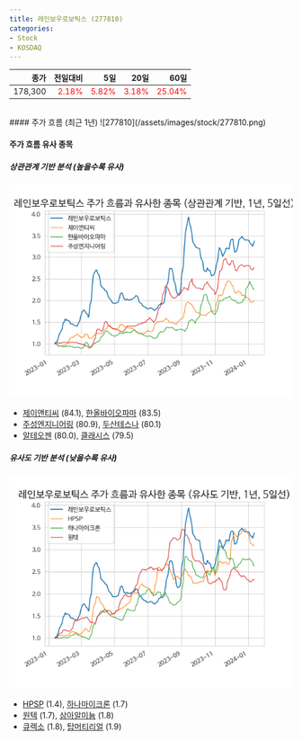 ```yaml
---
title: 레인보우로보틱스 (277810)
categories:
- Stock
- KOSDAQ
---
```


|종가|전일대비|5일|20일|60일|
|---:|-------:|--:|---:|---:|
|178,300|<span style="color: red">2.18%</span>|<span style="color: red">5.82%</span>|<span style="color: red">3.18%</span>|<span style="color: red">25.04%</span>|

<!-- more -->
<br>
#### 주가 흐름 (최근 1년)
![277810](/assets/images/stock/277810.png)


#### 주가 흐름 유사 종목


##### 상관관계 기반 분석 (높을수록 유사)
![277810](/assets/images/stock/277810_corr.png)
- [제이앤티씨](/204270/) (84.1), [한올바이오파마](/009420/) (83.5)
- [주성엔지니어링](/036930/) (80.9), [두산테스나](/131970/) (80.1)
- [알테오젠](/196170/) (80.0), [클래시스](/214150/) (79.5)


##### 유사도 기반 분석 (낮을수록 유사)	
![277810](/assets/images/stock/277810_sim.png)
- [HPSP](/403870/) (1.4), [하나마이크론](/067310/) (1.7)
- [원텍](/336570/) (1.7), [삼아알미늄](/006110/) (1.8)
- [큐렉소](/060280/) (1.8), [탑머티리얼](/360070/) (1.9)